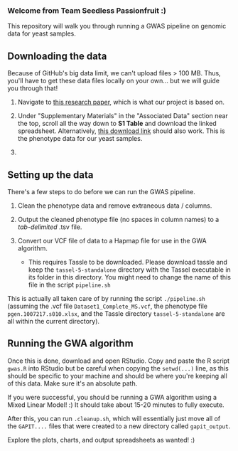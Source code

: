 ### Welcome from Team Seedless Passionfruit :)

This repository will walk you through running a GWAS pipeline on genomic data for yeast samples.

## Downloading the data
Because of GitHub's big data limit, we can't upload files > 100 MB. Thus, you'll have to get these data files locally on your own... but we will guide you through that!

1. Navigate to [this research paper](https://www.ncbi.nlm.nih.gov/pmc/articles/PMC5849340/), which is what our project is based on.

2. Under "Supplementary Materials" in the "Associated Data" section near the top, scroll all the way down to **S1 Table** and download the linked spreadsheet. Alternatively, [this download link](https://www.ncbi.nlm.nih.gov/pmc/articles/PMC5849340/bin/pgen.1007217.s010.xlsx) should also work. This is the phenotype data for our yeast samples.

3. 

## Setting up the data
There's a few steps to do before we can run the GWAS pipeline.

1. Clean the phenotype data and remove extraneous data / columns.

2. Output the cleaned phenotype file (no spaces in column names) to a *tab-delimited* .tsv file.

3. Convert our VCF file of data to a Hapmap file for use in the GWA algorithm.
    * This requires Tassle to be downloaded. Please download tassle and keep the `tassel-5-standalone` directory with the Tassel executable in its folder in this directory. You might need to change the name of this file in the script `pipeline.sh`

This is actually all taken care of by running the script `./pipeline.sh` (assuming the .vcf file `Dataset1_Complete_MS.vcf`, the phenotype file `pgen.1007217.s010.xlsx`, and the Tassle directory `tassel-5-standalone` are all within the current directory).

## Running the GWA algorithm

Once this is done, download and open RStudio. Copy and paste the R script `gwas.R` into RStudio but be careful when copying the `setwd(...)` line, as this should be specific to your machine and should be where you're keeping all of this data. Make sure it's an absolute path.

If you were successful, you should be running a GWA algorithm using a Mixed Linear Model! :) It should take about 15-20 minutes to fully execute.

After this, you can run `.cleanup.sh`, which will essentially just move all of the `GAPIT....` files that were created to a new directory called `gapit_output`.

Explore the plots, charts, and output spreadsheets as wanted! :)